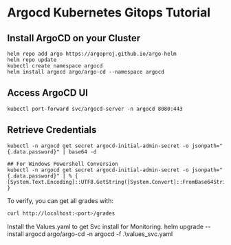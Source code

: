 # Argocd Kubernetes Gitops Tutorial


## Install ArgoCD on your Cluster
```
helm repo add argo https://argoproj.github.io/argo-helm
helm repo update
kubectl create namespace argocd
helm install argocd argo/argo-cd --namespace argocd
```

## Access ArgoCD UI

```
kubectl port-forward svc/argocd-server -n argocd 8080:443
```

## Retrieve Credentials

```
kubectl -n argocd get secret argocd-initial-admin-secret -o jsonpath="{.data.password}" | base64 -d
```
```
## For Windows Powershell Conversion
kubectl -n argocd get secret argocd-initial-admin-secret -o jsonpath="{.data.password}" | % { [System.Text.Encoding]::UTF8.GetString([System.Convert]::FromBase64String($_)) }
```

To verify, you can get all grades with:
```bash
curl http://localhost:<port>/grades
```
Install the Values.yaml to get Svc install for Monitoring.
helm upgrade --install argocd argo/argo-cd -n argocd -f .\values_svc.yaml




